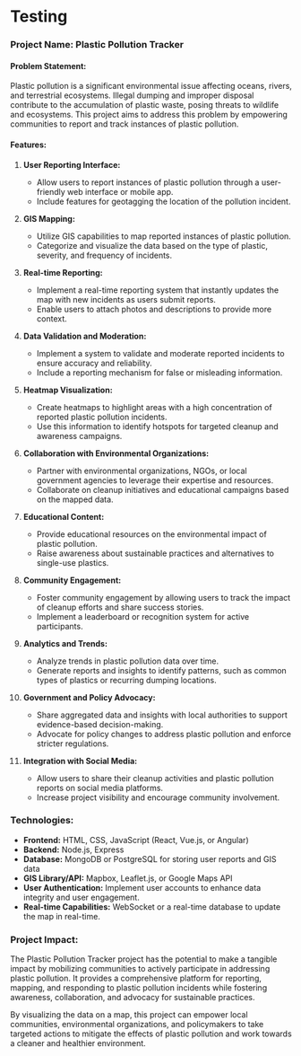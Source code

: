 # Testing

### Project Name: Plastic Pollution Tracker

#### Problem Statement:
Plastic pollution is a significant environmental issue affecting oceans, rivers, and terrestrial ecosystems. Illegal dumping and improper disposal contribute to the accumulation of plastic waste, posing threats to wildlife and ecosystems. This project aims to address this problem by empowering communities to report and track instances of plastic pollution.

#### Features:

1. **User Reporting Interface:**
   - Allow users to report instances of plastic pollution through a user-friendly web interface or mobile app.
   - Include features for geotagging the location of the pollution incident.

2. **GIS Mapping:**
   - Utilize GIS capabilities to map reported instances of plastic pollution.
   - Categorize and visualize the data based on the type of plastic, severity, and frequency of incidents.

3. **Real-time Reporting:**
   - Implement a real-time reporting system that instantly updates the map with new incidents as users submit reports.
   - Enable users to attach photos and descriptions to provide more context.

4. **Data Validation and Moderation:**
   - Implement a system to validate and moderate reported incidents to ensure accuracy and reliability.
   - Include a reporting mechanism for false or misleading information.

5. **Heatmap Visualization:**
   - Create heatmaps to highlight areas with a high concentration of reported plastic pollution incidents.
   - Use this information to identify hotspots for targeted cleanup and awareness campaigns.

6. **Collaboration with Environmental Organizations:**
   - Partner with environmental organizations, NGOs, or local government agencies to leverage their expertise and resources.
   - Collaborate on cleanup initiatives and educational campaigns based on the mapped data.

7. **Educational Content:**
   - Provide educational resources on the environmental impact of plastic pollution.
   - Raise awareness about sustainable practices and alternatives to single-use plastics.

8. **Community Engagement:**
   - Foster community engagement by allowing users to track the impact of cleanup efforts and share success stories.
   - Implement a leaderboard or recognition system for active participants.

9. **Analytics and Trends:**
   - Analyze trends in plastic pollution data over time.
   - Generate reports and insights to identify patterns, such as common types of plastics or recurring dumping locations.

10. **Government and Policy Advocacy:**
    - Share aggregated data and insights with local authorities to support evidence-based decision-making.
    - Advocate for policy changes to address plastic pollution and enforce stricter regulations.

11. **Integration with Social Media:**
    - Allow users to share their cleanup activities and plastic pollution reports on social media platforms.
    - Increase project visibility and encourage community involvement.

### Technologies:

- **Frontend:** HTML, CSS, JavaScript (React, Vue.js, or Angular)
- **Backend:** Node.js, Express
- **Database:** MongoDB or PostgreSQL for storing user reports and GIS data
- **GIS Library/API:** Mapbox, Leaflet.js, or Google Maps API
- **User Authentication:** Implement user accounts to enhance data integrity and user engagement.
- **Real-time Capabilities:** WebSocket or a real-time database to update the map in real-time.

### Project Impact:
The Plastic Pollution Tracker project has the potential to make a tangible impact by mobilizing communities to actively participate in addressing plastic pollution. It provides a comprehensive platform for reporting, mapping, and responding to plastic pollution incidents while fostering awareness, collaboration, and advocacy for sustainable practices.

By visualizing the data on a map, this project can empower local communities, environmental organizations, and policymakers to take targeted actions to mitigate the effects of plastic pollution and work towards a cleaner and healthier environment.
